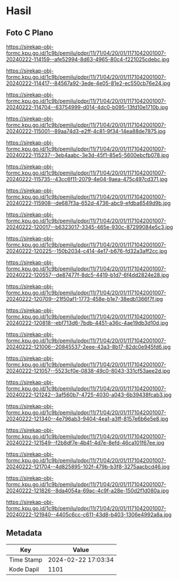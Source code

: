 # Hasil

## Foto C Plano

https://sirekap-obj-formc.kpu.go.id/1c9b/pemilu/pdpr/11/71/04/20/01/1171042001007-20240222-114159--afe52994-8d63-4965-80c4-f221025cdebc.jpg

https://sirekap-obj-formc.kpu.go.id/1c9b/pemilu/pdpr/11/71/04/20/01/1171042001007-20240222-114417--84567a92-3ede-4e05-81e2-ec550cb76e24.jpg

https://sirekap-obj-formc.kpu.go.id/1c9b/pemilu/pdpr/11/71/04/20/01/1171042001007-20240222-114704--63754999-d014-4dc0-b095-13fd10e1710b.jpg

https://sirekap-obj-formc.kpu.go.id/1c9b/pemilu/pdpr/11/71/04/20/01/1171042001007-20240222-115001--89aa74d3-e2ff-4c81-9f34-14ea88de7875.jpg

https://sirekap-obj-formc.kpu.go.id/1c9b/pemilu/pdpr/11/71/04/20/01/1171042001007-20240222-115237--3eb4aabc-3e3d-45f1-85e5-5600ebcfb078.jpg

https://sirekap-obj-formc.kpu.go.id/1c9b/pemilu/pdpr/11/71/04/20/01/1171042001007-20240222-115735--43cc6f11-2079-4e04-9aea-475c497cd371.jpg

https://sirekap-obj-formc.kpu.go.id/1c9b/pemilu/pdpr/11/71/04/20/01/1171042001007-20240222-115908--de687f3a-652d-4736-abc9-efdba6549d9b.jpg

https://sirekap-obj-formc.kpu.go.id/1c9b/pemilu/pdpr/11/71/04/20/01/1171042001007-20240222-120017--b6323017-3345-465e-930c-87299084e5c3.jpg

https://sirekap-obj-formc.kpu.go.id/1c9b/pemilu/pdpr/11/71/04/20/01/1171042001007-20240222-120225--150b2034-c414-4e17-b676-fd32a3aff2cc.jpg

https://sirekap-obj-formc.kpu.go.id/1c9b/pemilu/pdpr/11/71/04/20/01/1171042001007-20240222-120557--de87477f-8dc5-4419-b1d7-6f4dd2824e28.jpg

https://sirekap-obj-formc.kpu.go.id/1c9b/pemilu/pdpr/11/71/04/20/01/1171042001007-20240222-120709--21f50af1-1773-458e-b1e7-38edb1366f7f.jpg

https://sirekap-obj-formc.kpu.go.id/1c9b/pemilu/pdpr/11/71/04/20/01/1171042001007-20240222-120818--ebf713d6-7bdb-4451-a36c-4ae19db3d10d.jpg

https://sirekap-obj-formc.kpu.go.id/1c9b/pemilu/pdpr/11/71/04/20/01/1171042001007-20240222-121006--20845537-2eee-43a3-8b17-82dc0e945fd6.jpg

https://sirekap-obj-formc.kpu.go.id/1c9b/pemilu/pdpr/11/71/04/20/01/1171042001007-20240222-121057--5523cf0e-0838-49c0-8043-331cf53aee2d.jpg

https://sirekap-obj-formc.kpu.go.id/1c9b/pemilu/pdpr/11/71/04/20/01/1171042001007-20240222-121242--3af560b7-4725-4030-a043-6b39438fcab3.jpg

https://sirekap-obj-formc.kpu.go.id/1c9b/pemilu/pdpr/11/71/04/20/01/1171042001007-20240222-121340--4e796ab3-9404-4ea1-a3ff-8157e6b6e5e8.jpg

https://sirekap-obj-formc.kpu.go.id/1c9b/pemilu/pdpr/11/71/04/20/01/1171042001007-20240222-121549--f2b8df7e-4b41-4d7e-8efd-46ca101f67ee.jpg

https://sirekap-obj-formc.kpu.go.id/1c9b/pemilu/pdpr/11/71/04/20/01/1171042001007-20240222-121704--4d825895-102f-479b-b3f8-3275aacbcd46.jpg

https://sirekap-obj-formc.kpu.go.id/1c9b/pemilu/pdpr/11/71/04/20/01/1171042001007-20240222-121826--8da4054a-69ac-4c9f-a28e-150d2f1d080a.jpg

https://sirekap-obj-formc.kpu.go.id/1c9b/pemilu/pdpr/11/71/04/20/01/1171042001007-20240222-121940--4405c6cc-c611-43d8-b403-1306e4992a8a.jpg


## Metadata

| Key        | Value               |
| ---------- | ------------------- |
| Time Stamp | 2024-02-22 17:03:34 |
| Kode Dapil | 1101                |



